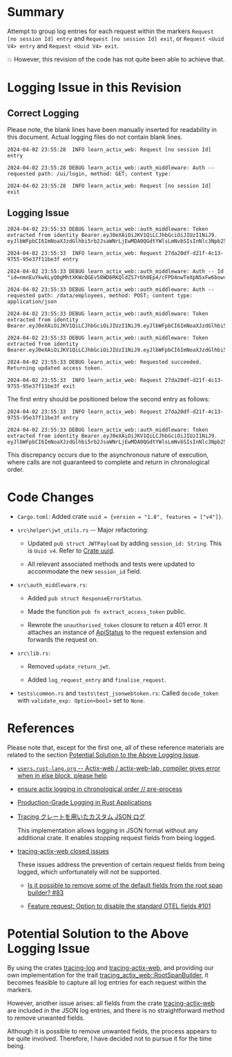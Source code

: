 <!-- 01/04/2024. -->

# Summary

Attempt to group log entries for each request within the markers ``Request [no session Id] entry`` and ``Request [no session Id] exit``, or ``Request <Uuid V4> entry`` and ``Request <Uuid V4> exit``.

💥 However, this revision of the code has not quite been able to achieve that.

# Logging Issue in this Revision

## Correct Logging

Please note, the blank lines have been manually inserted for readability in this document. Actual logging files do not contain blank lines.

```
2024-04-02 23:55:28  INFO learn_actix_web: Request [no session Id] entry

2024-04-02 23:55:28 DEBUG learn_actix_web::auth_middleware: Auth -- requested path: /ui/login, method: GET; content type: 

2024-04-02 23:55:28  INFO learn_actix_web: Request [no session Id] exit
```

## Logging Issue

```
2024-04-02 23:55:33 DEBUG learn_actix_web::auth_middleware: Token extracted from identity Bearer.eyJ0eXAiOiJKV1QiLCJhbGciOiJIUzI1NiJ9.
eyJlbWFpbCI6ImNoaXJzdGlhbi5rb2JsaWNrLjEwMDA0QGdtYWlsLmNvbSIsInNlc3Npb25faWQiOiIyN2RhMjBkZi1kMjFmLTRjMTMtOTc1NS05NWUzN2YxMWJlM2YiLCJpYXQiOjE3MTIwNjI1MzAsImV4cCI6MTcxMjA2NDMzMCwibGFzdF9hY3RpdmUiOjE3MTIwNjI1MzB9.YxFiUcni4SqxFztbCJTXrkJnAp7INK5QDO6QyGZ95Ic

2024-04-02 23:55:33  INFO learn_actix_web: Request 27da20df-d21f-4c13-9755-95e37f11be3f entry

2024-04-02 23:55:33 DEBUG learn_actix_web::auth_middleware: Auth -- Id "id=nmnEuYkwkLyQ0gMhtXKWcQGEv58WD6RKQldZS7rbh0Ep4/cFPD4nwTeXpN5xFw6bowvf8grxrbVPYZwACirP7u7pX+uRq6iuEcU2ui98+jFEE4IP7KAmdVwwIF4="

2024-04-02 23:55:33 DEBUG learn_actix_web::auth_middleware: Auth -- requested path: /data/employees, method: POST; content type: application/json

2024-04-02 23:55:33 DEBUG learn_actix_web::auth_middleware: Token extracted from identity Bearer.eyJ0eXAiOiJKV1QiLCJhbGciOiJIUzI1NiJ9.eyJlbWFpbCI6ImNoaXJzdGlhbi5rb2JsaWNrLjEwMDA0QGdtYWlsLmNvbSIsInNlc3Npb25faWQiOiIyN2RhMjBkZi1kMjFmLTRjMTMtOTc1NS05NWUzN2YxMWJlM2YiLCJpYXQiOjE3MTIwNjI1MzAsImV4cCI6MTcxMjA2NDMzMCwibGFzdF9hY3RpdmUiOjE3MTIwNjI1MzB9.YxFiUcni4SqxFztbCJTXrkJnAp7INK5QDO6QyGZ95Ic

2024-04-02 23:55:33 DEBUG learn_actix_web::auth_middleware: Token extracted from identity Bearer.eyJ0eXAiOiJKV1QiLCJhbGciOiJIUzI1NiJ9.eyJlbWFpbCI6ImNoaXJzdGlhbi5rb2JsaWNrLjEwMDA0QGdtYWlsLmNvbSIsInNlc3Npb25faWQiOiIyN2RhMjBkZi1kMjFmLTRjMTMtOTc1NS05NWUzN2YxMWJlM2YiLCJpYXQiOjE3MTIwNjI1MzAsImV4cCI6MTcxMjA2NDMzMywibGFzdF9hY3RpdmUiOjE3MTIwNjI1MzN9.Xej7L1ADZsuWDGJuRel057flK8DCuHaqFPJYV1VZFpE

2024-04-02 23:55:33 DEBUG learn_actix_web: Requested succeeded. Returning updated access token.

2024-04-02 23:55:33  INFO learn_actix_web: Request 27da20df-d21f-4c13-9755-95e37f11be3f exit
```

The first entry should be positioned below the second entry as follows:

```
2024-04-02 23:55:33  INFO learn_actix_web: Request 27da20df-d21f-4c13-9755-95e37f11be3f entry

2024-04-02 23:55:33 DEBUG learn_actix_web::auth_middleware: Token extracted from identity Bearer.eyJ0eXAiOiJKV1QiLCJhbGciOiJIUzI1NiJ9.
eyJlbWFpbCI6ImNoaXJzdGlhbi5rb2JsaWNrLjEwMDA0QGdtYWlsLmNvbSIsInNlc3Npb25faWQiOiIyN2RhMjBkZi1kMjFmLTRjMTMtOTc1NS05NWUzN2YxMWJlM2YiLCJpYXQiOjE3MTIwNjI1MzAsImV4cCI6MTcxMjA2NDMzMCwibGFzdF9hY3RpdmUiOjE3MTIwNjI1MzB9.YxFiUcni4SqxFztbCJTXrkJnAp7INK5QDO6QyGZ95Ic
```

This discrepancy occurs due to the asynchronous nature of execution, where calls are not guaranteed to complete and return in chronological order.

# Code Changes

* ``Cargo.toml``: Added crate ``uuid = {version = "1.8", features = ["v4"]}``.

* ``src\helper\jwt_utils.rs`` -- Major refactoring:

    - Updated ``pub struct JWTPayload`` by adding ``session_id: String``. This is 
    ``Uuid v4``. Refer to [Crate uuid](https://docs.rs/uuid/latest/uuid/).

    - All relevant associated methods and tests were updated to accommodate the new ``session_id``
    field.

* ``src\auth_middleware.rs``: 

    - Added ``pub struct ResponseErrorStatus``.

    - Made the function ``pub fn extract_access_token`` public.

    - Rewrote the ``unauthorised_token`` closure to return a 401 error. It attaches an instance of [ApiStatus](https://github.com/behai-nguyen/rust_web_01/blob/d22804332a55c683dbc272d66fa829c478681ea7/src/bh_libs/api_status.rs#L18) to the request extension and forwards the request on.

* ``src\lib.rs``:

    - Removed ``update_return_jwt``. 
    
    - Added ``log_request_entry`` and ``finalise_request``.

* ``tests\common.rs`` and ``tests\test_jsonwebtoken.rs``: Called ``decode_token``
  with ``validate_exp: Option<bool>`` set to ``None``.

# References

Please note that, except for the first one, all of these reference materials are related to the section [Potential Solution to the Above Logging Issue](#potential-solution).

* [``users.rust-lang.org`` -- Actix-web / actix-web-lab, compiler gives error when in else block, please help](https://users.rust-lang.org/t/actix-web-actix-web-lab-compiler-gives-error-when-in-else-block-please-help/108925)

* [ensure actix logging in chronological order // pre-process](https://stackoverflow.com/questions/66065426/ensure-actix-logging-in-chronological-order-pre-process)

* [Production-Grade Logging in Rust Applications](https://betterprogramming.pub/production-grade-logging-in-rust-applications-2c7fffd108a6)

* [Tracing クレートを用いたカスタム JSON ログ](https://tech.emotion-tech.co.jp/entry/2022/12/10/073000)
  
  This implementation allows logging in JSON format without any additional crate. It enables stopping request fields from being logged.
  
* [tracing-actix-web closed issues](https://docs.rs/tracing-actix-web/0.7.10/tracing_actix_web/)

  These issues address the prevention of certain request fields from being logged, which unfortunately will not be supported.

  - [Is it possible to remove some of the default fields from the root span builder? #83](https://github.com/LukeMathWalker/tracing-actix-web/issues/83)

  - [Feature request: Option to disable the standard OTEL fields #101](https://github.com/LukeMathWalker/tracing-actix-web/issues/101)

<a id="potential-solution"></a>
# Potential Solution to the Above Logging Issue

By using the crates [tracing-log](https://docs.rs/tracing-log/latest/tracing_log/) and 
[tracing-actix-web](https://docs.rs/tracing-actix-web/0.7.6/tracing_actix_web/), and providing our own implementation for the trait [tracing_actix_web::RootSpanBuilder](https://docs.rs/tracing-actix-web/0.7.6/tracing_actix_web/trait.RootSpanBuilder.html), it becomes feasible to capture all log entries for each request within the markers.

However, another issue arises: all fields from the crate [tracing-actix-web](https://docs.rs/tracing-actix-web/0.7.6/tracing_actix_web/) are included in the JSON log entries, and there is no straightforward method to remove unwanted fields.

Although it is possible to remove unwanted fields, the process appears to be quite involved. Therefore, I have decided not to pursue it for the time being.
